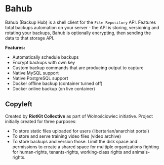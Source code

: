 Bahub
=====

Bahub (Backup Hub) is a shell client for the `File Repository` API.
Features total backups automation on your server - the API is storing, versioning and rotating your backups, 
Bahub is optionally encrypting, then sending the data to that storage API.

**Features:**

- Automatically schedule backups
- Encrypt backups with own key
- Custom backup commands that are producing output to capture
- Native MySQL support
- Native PostgreSQL support
- Docker offline backup (container turned off)
- Docker online backup (on live container)

Copyleft
--------

Created by **RiotKit Collective** as part of Wolnościowiec initiative.
Project initially created for three purposes: 

- To store static files uploaded for users (libertarian/anarchist portal)
- To store and serve training video files (video archive)
- To store backups and version those. Limit the disk space and permissions to create a shared space for multiple organizations fighting for human-rights, tenants-rights, working-class rights and animals-rights.
